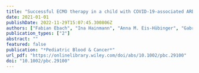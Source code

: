 ```yaml
---
title: "Successful ECMO therapy in a child with COVID-19-associated ARDS and acute lymphoblastic leukemia"
date: 2021-01-01
publishDate: 2022-11-29T15:07:45.300806Z
authors: ["Fabian Ebach", "Ina Hainmann", "Anna M. Eis-Hübinger", "Gabriele Escherisch", "Dagmar Dilloo", "Heiko M. Reutter", "Andreas Müller"]
publication_types: ["2"]
abstract: ""
featured: false
publication: "*Pediatric Blood & Cancer*"
url_pdf: "https://onlinelibrary.wiley.com/doi/abs/10.1002/pbc.29100"
doi: "10.1002/pbc.29100"
---
```


